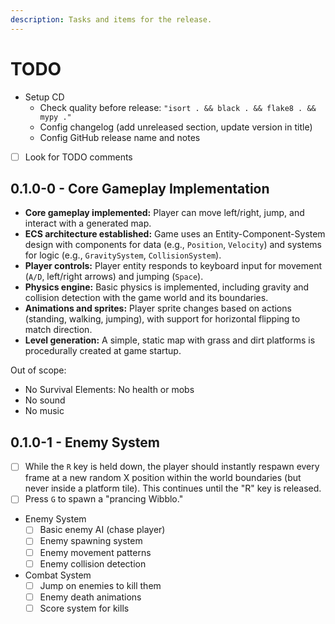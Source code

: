 ```yaml
---
description: Tasks and items for the release.
---
```


# TODO

- Setup CD
  - Check quality before release: `"isort . && black . && flake8 . && mypy ."`
  - Config changelog (add unreleased section, update version in title)
  - Config GitHub release name and notes

- [ ] Look for TODO comments

## 0.1.0-0 - Core Gameplay Implementation

* **Core gameplay implemented:** Player can move left/right, jump, and interact with a generated map.
* **ECS architecture established:** Game uses an Entity-Component-System design with components for data (e.g., `Position`, `Velocity`) and systems for logic (e.g., `GravitySystem`, `CollisionSystem`).
* **Player controls:** Player entity responds to keyboard input for movement (`A/D`, left/right arrows) and jumping (`Space`).
* **Physics engine:** Basic physics is implemented, including gravity and collision detection with the game world and its boundaries.
* **Animations and sprites:** Player sprite changes based on actions (standing, walking, jumping), with support for horizontal flipping to match direction.
* **Level generation:** A simple, static map with grass and dirt platforms is procedurally created at game startup.

Out of scope:

- No Survival Elements: No health or mobs
- No sound
- No music

## 0.1.0-1 - Enemy System

- [ ] While the `R` key is held down, the player should instantly respawn every frame at a new random X position within the world boundaries (but never inside a platform tile). This continues until the "R" key is released.
- [ ] Press `G` to spawn a "prancing Wibblo."
    
- Enemy System
  - [ ] Basic enemy AI (chase player)
  - [ ] Enemy spawning system
  - [ ] Enemy movement patterns
  - [ ] Enemy collision detection

- Combat System
  - [ ] Jump on enemies to kill them
  - [ ] Enemy death animations
  - [ ] Score system for kills
